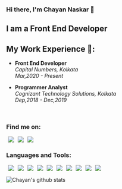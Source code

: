 
  

### Hi there, I'm Chayan Naskar 👋

  

  

## I am a Front End Developer

  

  

## My Work Experience 👷:

  

-  **Front End Developer**<br  />  *Capital Numbers, Kolkata*  <br  />  *Mar,2020 - Present*

  

-  **Programmer Analyst**<br  />  *Cognizant Technology Solutions, Kolkata*  <br/>  *Dep,2018 - Dec,2019*

  

  

<br  />

 ### Find me on:
 
[<img  src="https://img.icons8.com/color/26/000000/linkedin.png" hspace="5"  align="left"/>](https://www.linkedin.com/in/chayannaskar26/)

[<img  src="https://img.icons8.com/ios/26/000000/angelist.png" hspace="5"  align="left"/>](https://angel.co/u/chayan-naskar)

[<img  src="https://img.icons8.com/fluent/26/000000/instagram-new.png" hspace="5"  align="left"/>](https://www.instagram.com/naskarcn/)

  <br  />

### Languages and Tools:

  

<img  src="https://img.icons8.com/fluent/26/000000/visual-studio-code-2019.png"  hspace="5"  align="left"/>

<img  src="https://img.icons8.com/color/26/000000/html-5.png"  hspace="5"  align="left"/>

<img  src="https://img.icons8.com/color/26/000000/css3.png"  hspace="5"  align="left"/>

<img  src="https://img.icons8.com/color/26/000000/sass.png"  hspace="5"  align="left"/>

<img  src="https://img.icons8.com/color/26/000000/javascript.png"  hspace="5"  align="left"/>

<img src="https://img.icons8.com/color/26/000000/typescript.png"  hspace="5"  align="left"/>

<img  src="https://img.icons8.com/color/26/000000/vue-js.png"  hspace="5"  align="left"/>

<img  src="https://img.icons8.com/color/26/000000/angularjs.png"  hspace="5"  align="left"/>

<img  src="https://img.icons8.com/color/26/000000/git.png"  hspace="5"  align="left"/>

<img  src="https://img.icons8.com/color/26/000000/github.png"  hspace="5"  align="left"/>

  

<br  />

  

![Chayan's github stats](https://github-readme-stats.vercel.app/api?username=naskarcn&show_icons=true&theme=radical)
